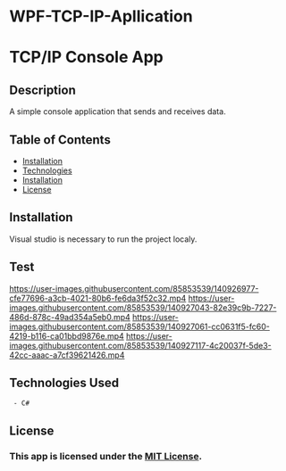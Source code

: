 # WPF-TCP-IP-Apllication
# TCP/IP Console App

## Description
A simple console application that sends and receives data.
  
## Table of Contents
 * [Installation](#installation)
 * [Technologies](#technologies-used)
 * [Installation](#installation)
 * [License](#license)

## Installation

Visual studio is necessary to run the project localy.

## Test




https://user-images.githubusercontent.com/85853539/140926977-cfe77696-a3cb-4021-80b6-fe6da3f52c32.mp4
https://user-images.githubusercontent.com/85853539/140927043-82e39c9b-7227-486d-878c-49ad354a5eb0.mp4
https://user-images.githubusercontent.com/85853539/140927061-cc0631f5-fc60-4219-b116-ca01bbd9876e.mp4
https://user-images.githubusercontent.com/85853539/140927117-4c20037f-5de3-42cc-aaac-a7cf39621426.mp4






## Technologies Used
     - C#
     
## License
### This app is licensed under the [MIT License](LICENSE).

